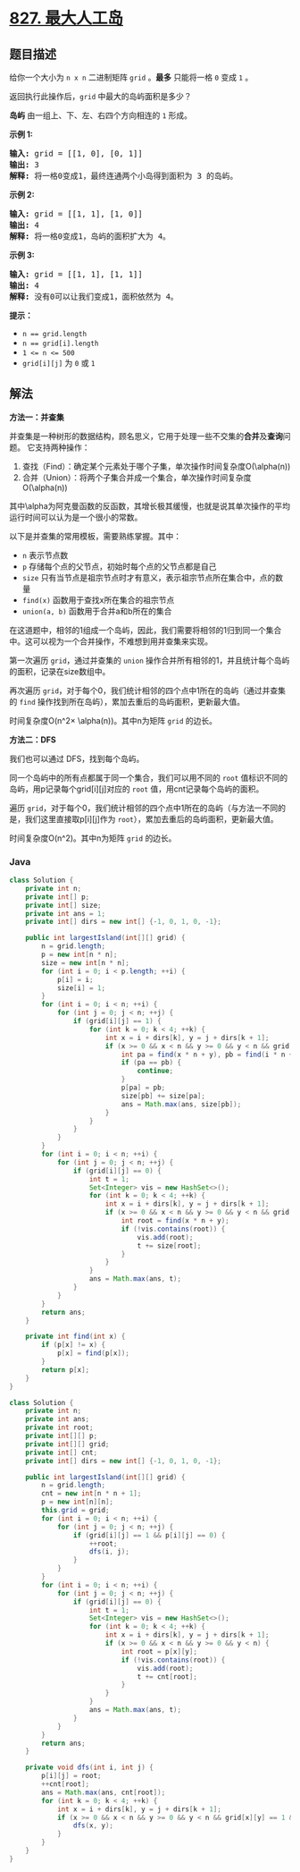 # [827. 最大人工岛](https://leetcode.cn/problems/making-a-large-island)

## 题目描述

<p>给你一个大小为 <code>n x n</code> 二进制矩阵 <code>grid</code> 。<strong>最多</strong> 只能将一格 <code>0</code> 变成 <code>1</code> 。</p>

<p>返回执行此操作后，<code>grid</code> 中最大的岛屿面积是多少？</p>

<p><strong>岛屿</strong> 由一组上、下、左、右四个方向相连的 <code>1</code> 形成。</p>



<p><strong>示例 1:</strong></p>

<pre>
<strong>输入: </strong>grid = [[1, 0], [0, 1]]
<strong>输出:</strong> 3
<strong>解释:</strong> 将一格0变成1，最终连通两个小岛得到面积为 3 的岛屿。
</pre>

<p><strong>示例 2:</strong></p>

<pre>
<strong>输入: </strong>grid =<strong> </strong>[[1, 1], [1, 0]]
<strong>输出:</strong> 4
<strong>解释:</strong> 将一格0变成1，岛屿的面积扩大为 4。</pre>

<p><strong>示例 3:</strong></p>

<pre>
<strong>输入: </strong>grid = [[1, 1], [1, 1]]
<strong>输出:</strong> 4
<strong>解释:</strong> 没有0可以让我们变成1，面积依然为 4。</pre>



<p><strong>提示：</strong></p>

<ul>
	<li><code>n == grid.length</code></li>
	<li><code>n == grid[i].length</code></li>
	<li><code>1 <= n <= 500</code></li>
	<li><code>grid[i][j]</code> 为 <code>0</code> 或 <code>1</code></li>
</ul>

## 解法

**方法一：并查集**

并查集是一种树形的数据结构，顾名思义，它用于处理一些不交集的**合并**及**查询**问题。 它支持两种操作：

1. 查找（Find）：确定某个元素处于哪个子集，单次操作时间复杂度O(\alpha(n))
1. 合并（Union）：将两个子集合并成一个集合，单次操作时间复杂度O(\alpha(n))

其中\alpha为阿克曼函数的反函数，其增长极其缓慢，也就是说其单次操作的平均运行时间可以认为是一个很小的常数。

以下是并查集的常用模板，需要熟练掌握。其中：

-   `n` 表示节点数
-   `p` 存储每个点的父节点，初始时每个点的父节点都是自己
-   `size` 只有当节点是祖宗节点时才有意义，表示祖宗节点所在集合中，点的数量
-   `find(x)` 函数用于查找x所在集合的祖宗节点
-   `union(a, b)` 函数用于合并a和b所在的集合

在这道题中，相邻的1组成一个岛屿，因此，我们需要将相邻的1归到同一个集合中。这可以视为一个合并操作，不难想到用并查集来实现。

第一次遍历 `grid`，通过并查集的 `union` 操作合并所有相邻的1，并且统计每个岛屿的面积，记录在size数组中。

再次遍历 `grid`，对于每个0，我们统计相邻的四个点中1所在的岛屿（通过并查集的 `find` 操作找到所在岛屿），累加去重后的岛屿面积，更新最大值。

时间复杂度O(n^2× \alpha(n))。其中n为矩阵 `grid` 的边长。

**方法二：DFS**

我们也可以通过 DFS，找到每个岛屿。

同一个岛屿中的所有点都属于同一个集合，我们可以用不同的 `root` 值标识不同的岛屿，用p记录每个grid[i][j]对应的 `root` 值，用cnt记录每个岛屿的面积。

遍历 `grid`，对于每个0，我们统计相邻的四个点中1所在的岛屿（与方法一不同的是，我们这里直接取p[i][j]作为 `root`），累加去重后的岛屿面积，更新最大值。

时间复杂度O(n^2)。其中n为矩阵 `grid` 的边长。

### **Java**

```java
class Solution {
    private int n;
    private int[] p;
    private int[] size;
    private int ans = 1;
    private int[] dirs = new int[] {-1, 0, 1, 0, -1};

    public int largestIsland(int[][] grid) {
        n = grid.length;
        p = new int[n * n];
        size = new int[n * n];
        for (int i = 0; i < p.length; ++i) {
            p[i] = i;
            size[i] = 1;
        }
        for (int i = 0; i < n; ++i) {
            for (int j = 0; j < n; ++j) {
                if (grid[i][j] == 1) {
                    for (int k = 0; k < 4; ++k) {
                        int x = i + dirs[k], y = j + dirs[k + 1];
                        if (x >= 0 && x < n && y >= 0 && y < n && grid[x][y] == 1) {
                            int pa = find(x * n + y), pb = find(i * n + j);
                            if (pa == pb) {
                                continue;
                            }
                            p[pa] = pb;
                            size[pb] += size[pa];
                            ans = Math.max(ans, size[pb]);
                        }
                    }
                }
            }
        }
        for (int i = 0; i < n; ++i) {
            for (int j = 0; j < n; ++j) {
                if (grid[i][j] == 0) {
                    int t = 1;
                    Set<Integer> vis = new HashSet<>();
                    for (int k = 0; k < 4; ++k) {
                        int x = i + dirs[k], y = j + dirs[k + 1];
                        if (x >= 0 && x < n && y >= 0 && y < n && grid[x][y] == 1) {
                            int root = find(x * n + y);
                            if (!vis.contains(root)) {
                                vis.add(root);
                                t += size[root];
                            }
                        }
                    }
                    ans = Math.max(ans, t);
                }
            }
        }
        return ans;
    }

    private int find(int x) {
        if (p[x] != x) {
            p[x] = find(p[x]);
        }
        return p[x];
    }
}
```

```java
class Solution {
    private int n;
    private int ans;
    private int root;
    private int[][] p;
    private int[][] grid;
    private int[] cnt;
    private int[] dirs = new int[] {-1, 0, 1, 0, -1};

    public int largestIsland(int[][] grid) {
        n = grid.length;
        cnt = new int[n * n + 1];
        p = new int[n][n];
        this.grid = grid;
        for (int i = 0; i < n; ++i) {
            for (int j = 0; j < n; ++j) {
                if (grid[i][j] == 1 && p[i][j] == 0) {
                    ++root;
                    dfs(i, j);
                }
            }
        }
        for (int i = 0; i < n; ++i) {
            for (int j = 0; j < n; ++j) {
                if (grid[i][j] == 0) {
                    int t = 1;
                    Set<Integer> vis = new HashSet<>();
                    for (int k = 0; k < 4; ++k) {
                        int x = i + dirs[k], y = j + dirs[k + 1];
                        if (x >= 0 && x < n && y >= 0 && y < n) {
                            int root = p[x][y];
                            if (!vis.contains(root)) {
                                vis.add(root);
                                t += cnt[root];
                            }
                        }
                    }
                    ans = Math.max(ans, t);
                }
            }
        }
        return ans;
    }

    private void dfs(int i, int j) {
        p[i][j] = root;
        ++cnt[root];
        ans = Math.max(ans, cnt[root]);
        for (int k = 0; k < 4; ++k) {
            int x = i + dirs[k], y = j + dirs[k + 1];
            if (x >= 0 && x < n && y >= 0 && y < n && grid[x][y] == 1 && p[x][y] == 0) {
                dfs(x, y);
            }
        }
    }
}
```
